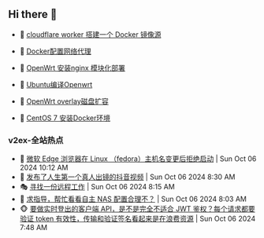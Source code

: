 ## Hi there 👋

<!--
**dkyg666/dkyg666** is a ✨ _special_ ✨ repository because its `README.md` (this file) appears on your GitHub profile.

Here are some ideas to get you started:

- 🔭 I’m currently working on ...
- 🌱 I’m currently learning ...
- 👯 I’m looking to collaborate on ...
- 🤔 I’m looking for help with ...
- 💬 Ask me about ...
- 📫 How to reach me: ...
- 😄 Pronouns: ...
- ⚡ Fun fact: ...
-->

<!-- BLOG-POST-LIST:START -->
- 🦩 [cloudflare worker 搭建一个 Docker 镜像源](http://blog.1996099.xyz/archives/cloudflare-worker-da-jian-yi-ge-docker-jing-xiang-zhan) 

- 🚦 [Docker配置网络代理](http://blog.1996099.xyz/archives/dockerpei-zhi-wang-luo-dai-li) 

- 🫶 [OpenWrt 安装nginx 模块化部署](http://blog.1996099.xyz/archives/openwrt-an-zhuang-nginx-mo-kuai-hua-bu-shu) 

- 🦄 [Ubuntu编译Openwrt](http://blog.1996099.xyz/archives/ubuntuzi-bian-yi-openwrt) 

- 🐻 [OpenWrt overlay磁盘扩容](http://blog.1996099.xyz/archives/openwrt-overlay) 

- 🤖 [CentOS 7 安装Docker环境](http://blog.1996099.xyz/archives/centos-docker) 
<!-- BLOG-POST-LIST:END -->

### v2ex-全站热点
<!-- v2ex:START -->
- 🥸 [微软 Edge 浏览器在 Linux （fedora）主机名变更后拒绝启动](https://www.v2ex.com/t/1077919#reply0) | Sun Oct 06 2024 10:12 AM
- 🤗 [发布了人生第一个真人出镜的抖音视频](https://www.v2ex.com/t/1077909#reply2) | Sun Oct 06 2024 8:30 AM
- 🎭 [寻找一份远程工作](https://www.v2ex.com/t/1077908#reply0) | Sun Oct 06 2024 8:15 AM
- 🥷 [求指导，帮忙看看自主 NAS 配置合理不？](https://www.v2ex.com/t/1077905#reply9) | Sun Oct 06 2024 8:03 AM
- 🐵 [要做实时登出的客户端 API，是不是完全不适合 JWT 鉴权？每个请求都要验证 token 有效性，传输和验证签名看起来是在浪费资源](https://www.v2ex.com/t/1077902#reply5) | Sun Oct 06 2024 7:48 AM<!-- v2ex:END -->

